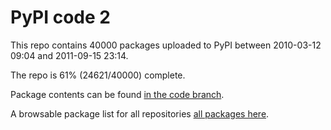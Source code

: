 # PyPI code 2

This repo contains 40000 packages uploaded to PyPI between 
2010-03-12 09:04 and 2011-09-15 23:14.

The repo is 61% (24621/40000) complete.

Package contents can be found [in the code branch](https://github.com/pypi-data/pypi-mirror-2/tree/code/packages).

A browsable package list for all repositories [all packages here](https://pypi-data.github.io/website/repositories/pypi-mirror-2).


